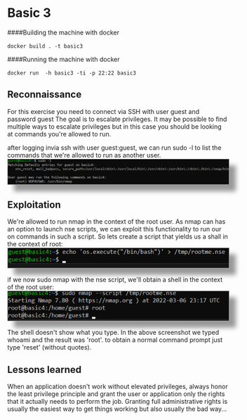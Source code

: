 # Basic 3

####Building the machine with docker
```
docker build . -t basic3
```
####Running the machine with docker
```
docker run  -h basic3 -ti -p 22:22 basic3
```

## Reconnaissance
For this exercise you need to connect via SSH with user guest and password guest
The goal is to escalate privileges. It may be possible to find multiple ways to escalate privileges but in this case you should be looking at commands you're allowed to run.

after logging invia ssh with user guest:guest, we can run sudo -l to list the commands that we're allowed to run as another user.
<img  src="https://raw.githubusercontent.com/blabla1337/skf-labs/master/.gitbook/assets/infra/basic3/commands.png" style="box-shadow: 15px 15px 10px #999;  border: 1px solid #999" />


## Exploitation
We're allowed to run nmap in the context of the root user. As nmap can has an option to launch nse scripts, we can exploit this functionality to run our on commands in such a script.
So lets create a script that yields us a shall in the context of root:
<img  src="https://raw.githubusercontent.com/blabla1337/skf-labs/master/.gitbook/assets/infra/basic3/nse.png" style="box-shadow: 15px 15px 10px #999;  border: 1px solid #999" />

if we now sudo nmap with the nse script, we'll obtain a shell in the context of the root user:
<img  src="https://raw.githubusercontent.com/blabla1337/skf-labs/master/.gitbook/assets/infra/basic3/sudo.png" style="box-shadow: 15px 15px 10px #999;  border: 1px solid #999" />

The shell doesn't show what you type. In the above screenshot we typed whoami and the result was 'root'.
to obtain a normal command prompt just type 'reset' (without quotes).

## Lessons learned
When an application doesn't work without elevated privileges, always honor the least privilege principle and grant the user or application only the rights that it actually needs to perform the job. Granting full administrative rights is usually the easiest way to get things working but also usually the bad way...
